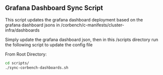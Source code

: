 ## Grafana Dashboard Sync Script

This script updates the grafana dashboard deployment based on the grafana dashboard jsons in /corbench/c-manifests/cluster-infra/dashboards

Simply update the grafana dashboard json, then in this /scripts directory run the following script to update the config file

From Root Directory:
```bash
cd scripts/
./sync-corbench-dashboards.sh
```